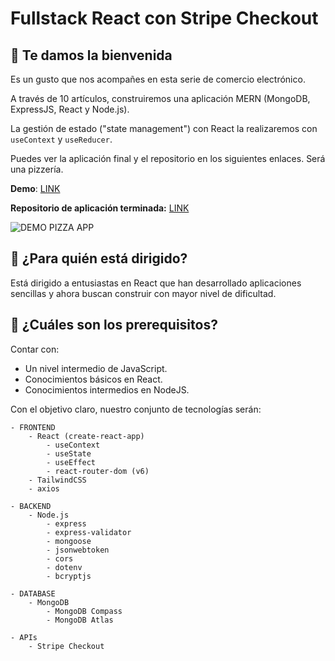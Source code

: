 # Fullstack React con Stripe Checkout

## 👋 Te damos la bienvenida

Es un gusto que nos acompañes en esta serie de comercio electrónico.

A través de 10 artículos, construiremos una aplicación MERN (MongoDB, ExpressJS, React y Node.js).

La gestión de estado ("state management") con React la realizaremos con `useContext` y `useReducer`.

Puedes ver la aplicación final y el repositorio en los siguientes enlaces. Será una pizzería.

**Demo**: [LINK](https://escuelafrontend-pizza-mikenieva.netlify.app)

**Repositorio de aplicación terminada:** [LINK](https://github.com/mikenievacom)

![DEMO PIZZA APP](./docs/demo.gif)


## 🎯 ¿Para quién está dirigido?

Está dirigido a entusiastas en React que han desarrollado aplicaciones sencillas y ahora buscan construir con mayor nivel de dificultad.


## 🚧 ¿Cuáles son los prerequisitos?

Contar con:

- Un nivel intermedio de JavaScript.
- Conocimientos básicos en React.
- Conocimientos intermedios en NodeJS.

Con el objetivo claro, nuestro conjunto de tecnologías serán:


```
- FRONTEND
	- React (create-react-app)
		- useContext
		- useState
		- useEffect
		- react-router-dom (v6)
	- TailwindCSS
	- axios

- BACKEND
	- Node.js
		- express
		- express-validator
		- mongoose
		- jsonwebtoken
		- cors
		- dotenv
		- bcryptjs

- DATABASE
	- MongoDB
		- MongoDB Compass
		- MongoDB Atlas

- APIs
	- Stripe Checkout
```

